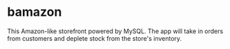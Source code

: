 # bamazon

This Amazon-like storefront powered by MySQL. The app will take in orders from customers and deplete stock from the store's inventory. 
